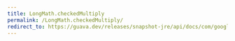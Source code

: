 ```yaml
---
title: LongMath.checkedMultiply
permalink: /LongMath.checkedMultiply/
redirect_to: https://guava.dev/releases/snapshot-jre/api/docs/com/google/common/math/LongMath.html#checkedMultiply-long-long-
---
```

